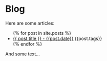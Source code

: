 # Blog

Here are some articles:
<ul>
    {% for post in site.posts %}
        <li>
            <a href="{{ post.url | absolute_url }}">{{ post.title }} - {{post.date}}</a>
            {{post.tags}}
        </li>
    {% endfor %}
</ul>

And some text...


